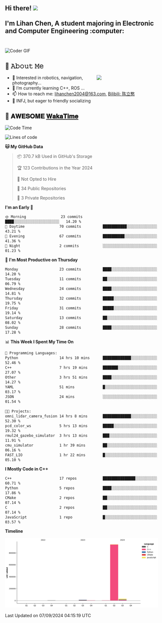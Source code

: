<h2 align="left">
 <abc>
  <br>Hi there! <img src="https://user-images.githubusercontent.com/42378118/110234147-e3259600-7f4e-11eb-95be-0c4047144dea.gif" width="30"><br>
  <br> I'm Lihan Chen, A student majoring in Electronic and Computer Engineering :computer:<br>
  <br>
 </abc>
</h2>

<img align="center" src="https://media.giphy.com/media/SWoSkN6DxTszqIKEqv/giphy.gif" alt="Coder GIF" width="500">

## :book: 𝙰𝚋𝚘𝚞𝚝 𝙼𝚎

<img align="right" width="40%" src="https://github-readme-stats.vercel.app/api?username=LihanChen2004&show_icons=true&icon_color=CE1D2D&text_color=718096&bg_color=ffffff&hide_title=true" />

- 🌟 Interested in robotics, navigation, photography...
- 🌱 I’m currently learning C++, ROS ... 
- 📫 How to reach me: lihanchen2004@163.com, [Bilibili: 陈立憨](https://space.bilibili.com/170786212)
- 👯 INFJ, but eager to friendly socializing

## 📜 𝐀𝐖𝐄𝐒𝐎𝐌𝐄 [𝐖𝐚𝐤𝐚𝐓𝐢𝐦𝐞](https://github.com/anmol098/waka-readme-stats)

<!--START_SECTION:waka-->
![Code Time](http://img.shields.io/badge/Code%20Time-92%20hrs%2058%20mins-blue)

![Lines of code](https://img.shields.io/badge/From%20Hello%20World%20I%27ve%20Written-986.9%20thousand%20lines%20of%20code-blue)

**🐱 My GitHub Data** 

> 📦 370.7 kB Used in GitHub's Storage 
 > 
> 🏆 123 Contributions in the Year 2024
 > 
> 🚫 Not Opted to Hire
 > 
> 📜 34 Public Repositories 
 > 
> 🔑 3 Private Repositories 
 > 
**I'm an Early 🐤** 

```text
🌞 Morning                23 commits          ████░░░░░░░░░░░░░░░░░░░░░   14.20 % 
🌆 Daytime                70 commits          ███████████░░░░░░░░░░░░░░   43.21 % 
🌃 Evening                67 commits          ██████████░░░░░░░░░░░░░░░   41.36 % 
🌙 Night                  2 commits           ░░░░░░░░░░░░░░░░░░░░░░░░░   01.23 % 
```
📅 **I'm Most Productive on Thursday** 

```text
Monday                   23 commits          ████░░░░░░░░░░░░░░░░░░░░░   14.20 % 
Tuesday                  11 commits          ██░░░░░░░░░░░░░░░░░░░░░░░   06.79 % 
Wednesday                24 commits          ████░░░░░░░░░░░░░░░░░░░░░   14.81 % 
Thursday                 32 commits          █████░░░░░░░░░░░░░░░░░░░░   19.75 % 
Friday                   31 commits          █████░░░░░░░░░░░░░░░░░░░░   19.14 % 
Saturday                 13 commits          ██░░░░░░░░░░░░░░░░░░░░░░░   08.02 % 
Sunday                   28 commits          ████░░░░░░░░░░░░░░░░░░░░░   17.28 % 
```


📊 **This Week I Spent My Time On** 

```text
💬 Programming Languages: 
Python                   14 hrs 10 mins      █████████████░░░░░░░░░░░░   52.46 % 
C++                      7 hrs 19 mins       ███████░░░░░░░░░░░░░░░░░░   27.07 % 
Other                    3 hrs 51 mins       ████░░░░░░░░░░░░░░░░░░░░░   14.27 % 
YAML                     51 mins             █░░░░░░░░░░░░░░░░░░░░░░░░   03.17 % 
JSON                     24 mins             ░░░░░░░░░░░░░░░░░░░░░░░░░   01.54 % 

🐱‍💻 Projects: 
omni_lidar_camera_fusion 14 hrs 8 mins       █████████████░░░░░░░░░░░░   52.30 % 
pcd_color_ws             5 hrs 13 mins       █████░░░░░░░░░░░░░░░░░░░░   19.32 % 
rmul24_gazebo_simulator  3 hrs 13 mins       ███░░░░░░░░░░░░░░░░░░░░░░   11.91 % 
cmu_simulator            1 hr 39 mins        ██░░░░░░░░░░░░░░░░░░░░░░░   06.16 % 
FAST_LIO                 1 hr 22 mins        █░░░░░░░░░░░░░░░░░░░░░░░░   05.10 % 
```

**I Mostly Code in C++** 

```text
C++                      17 repos            ███████████████░░░░░░░░░░   60.71 % 
Python                   5 repos             ████░░░░░░░░░░░░░░░░░░░░░   17.86 % 
CMake                    2 repos             ██░░░░░░░░░░░░░░░░░░░░░░░   07.14 % 
C                        2 repos             ██░░░░░░░░░░░░░░░░░░░░░░░   07.14 % 
JavaScript               1 repo              █░░░░░░░░░░░░░░░░░░░░░░░░   03.57 % 
```



**Timeline**

![Lines of Code chart](https://raw.githubusercontent.com/LihanChen2004/LihanChen2004/main/assets/bar_graph.png)


 Last Updated on 07/09/2024 04:15:19 UTC
<!--END_SECTION:waka-->

<!--
**LihanChen2004/LihanChen2004** is a ✨ _special_ ✨ repository because its `README.md` (this file) appears on your GitHub profile.

Here are some ideas to get you started:

- 🔭 I’m currently working on ...
- 🌱 I’m currently learning ...
- 👯 I’m looking to collaborate on ...
- 🤔 I’m looking for help with ...
- 💬 Ask me about ...
- 📫 How to reach me: ...
- 😄 Pronouns: ...
- ⚡ Fun fact: ...
-->
